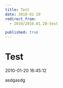 ```yaml
---
title: Test
date: 2010-01-20
redirect_from: 
  - 2010/2010.01.20-test

published: true
---
```




# Test

<time>2010-01-20 16:45:12</time>


asdgasdg



<!--{{json:{"created_date":"2010-01-20 16:45:12","publish_down":"0000-00-00 00:00:00","id":"53"}}}-->